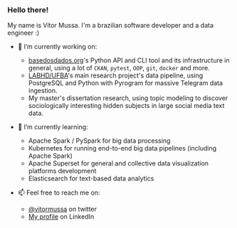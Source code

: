 ### Hello there!
My name is Vítor Mussa. I'm a brazilian software developer and a data engineer :)

- 🔭 I’m currently working on:
  - [basedosdados.org](https://basedosdados.org)'s Python API and CLI tool and its infrastructure in general, using a lot of `CKAN`, `pytest`, `OOP`, `git`, `docker` and more.
  - [LABHD/UFBA](https://labhd.ufba.br)'s main research project's data pipeline, using PostgreSQL and Python with Pyrogram for massive Telegram data ingestion.
  - My master's dissertation research, using topic modeling to discover sociologically interesting hidden subjects in large social media text data.

- 🌱 I’m currently learning:
  - Apache Spark / PySpark for big data processing
  - Kubernetes for running end-to-end big data pipelines (including Apache Spark)
  - Apache Superset for general and collective data visualization platforms development
  - Elasticsearch for text-based data analytics

- 📫 Feel free to reach me on:
  - [@vitormussa](https://twitter.com/vitormussa) on twitter
  - [My profile](https://www.linkedin.com/in/vmussa/) on LinkedIn

<!--
**vmussa/vmussa** is a ✨ _special_ ✨ repository because its `README.md` (this file) appears on your GitHub profile.

Here are some ideas to get you started:

- 🔭 I’m currently working on ...
- 🌱 I’m currently learning ...
- 👯 I’m looking to collaborate on ...
- 🤔 I’m looking for help with ...
- 💬 Ask me about ...
- 📫 How to reach me: ...
- 😄 Pronouns: ...
- ⚡ Fun fact: ...
-->
